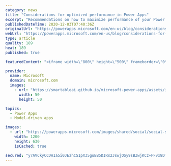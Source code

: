 ```yaml
---
category: news
title: "Considerations for optimized performance in Power Apps"
excerpt: "Recommendations on how to maximize performance of your Power Apps "
publishedDateTime: 2020-12-03T07:40:36Z
originalUrl: "https://powerapps.microsoft.com/en-us/blog/considerations-for-optimized-performance-in-power-apps/"
webUrl: "https://powerapps.microsoft.com/en-us/blog/considerations-for-optimized-performance-in-power-apps/"
type: article
quality: 189
heat: 189
published: true

featuredContent: "<iframe width=\"800\" height=\"500\" frameborder=\"0\" src=\"https://www.youtube.com/embed/jcKoqC9Vfmo\" allow=\"accelerometer; autoplay; encrypted-media; gyroscope; picture-in-picture\" allowfullscreen></iframe>"

provider:
  name: Microsoft
  domain: microsoft.com
  images:
    - url: "https://smartableai.github.io/microsoft-power-apps/assets/images/organizations/microsoft.com-50x50.jpg"
      width: 50
      height: 50

topics:
  - Power Apps
  - Model-driven apps

images:
  - url: "https://powerapps.microsoft.com/images/shared/social/social-share-post-ignite.png"
    width: 1200
    height: 630
    isCached: true

secured: "y7AVCkyCCDA1a5i0JEzhCS1pX35guBB5DIRs2JswjOSy9sBZwjKCz+PFvx8DT3uTCXBT0NE+AwFHjIQiFJGj5hiWOwKEJ6bdpCxhYXKKwIJz42DDGWSyx5Wh7ZxlyfzuYkT3k7fYADnBRCXsGFgtiKT/OI10E8jY+ayLylvANuIULbihQ7p7A30S3nFaEuTmhMizgL64s6Hk57lqojarldxg9qYOvyvsvaG3bgfzolrQ7gcj80ooe7x7EPvBDTQBVm0yC42D6n76z9VwIywjp2U8fgOWv467EzOadJX5xp2YzQCzkuqLtk9sAZ5okzwhhDRhY6rOrXigh9SKaqEmi3+TGNeWU3qU+A/QYmYvX955WtcRn1loutyNCRuEmp4peUVRZ5GrFL3BGEXs5JPLxXZ2RBsJ9MFMmdmtAMCVSkxF3EPpeT1lv4mQY04DNhqeCZP+Lu81gH+JSATZv2iJ+g==;xp6Dq6JM08/6BbBqRX7wnQ=="
---
```



